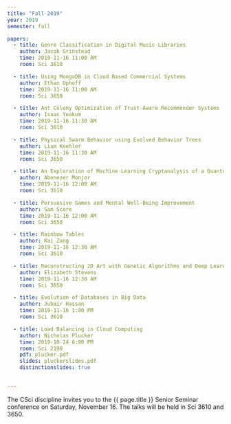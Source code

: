 ```yaml
---
title: "Fall 2019"
year: 2019
semester: fall

papers:
  - title: Genre Classification in Digital Music Libraries
    author: Jacob Grinstead
    time: 2019-11-16 11:00 AM
    room: Sci 3610

  - title: Using MongoDB in Cloud Based Commercial Systems 
    author: Ethan Uphoff
    time: 2019-11-16 11:00 AM
    room: Sci 3650

  - title: Ant Colony Optimization of Trust-Aware Recommender Systems
    author: Isaac Yoakum
    time: 2019-11-16 11:30 AM
    room: Sci 3610

  - title: Physical Swarm Behavior using Evolved Behavior Trees
    author: Liam Koehler
    time: 2019-11-16 11:30 AM
    room: Sci 3650

  - title: An Exploration of Machine Learning Cryptanalysis of a Quantum Random Number Generator
    author: Abenezer Monjor
    time: 2019-11-16 12:00 AM
    room: Sci 3610

  - title: Persuasive Games and Mental Well-Being Improvement
    author: Sam Score
    time: 2019-11-16 12:00 AM
    room: Sci 3650

  - title: Rainbow Tables
    author: Kai Zang
    time: 2019-11-16 12:30 AM
    room: Sci 3610

  - title: Reconstructing 2D Art with Genetic Algorithms and Deep Learning
    author: Elizabeth Stevens
    time: 2019-11-16 12:30 AM
    room: Sci 3650

  - title: Evolution of Databases in Big Data
    author: Jubair Hassan
    time: 2019-11-16 1:00 PM
    room: Sci 3610

  - title: Load Balancing in Cloud Computing
    author: Nicholas Plucker
    time: 2019-10-24 6:00 PM
    room: Sci 2190
    pdf: plucker.pdf
    slides: pluckerslides.pdf
    distinctionslides: true    
    

---
```


The CSci discipline invites you to the {{ page.title }} Senior Seminar conference on
Saturday, November 16.
The talks will be held in Sci 3610 and 3650.

